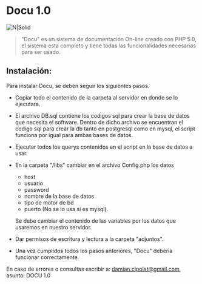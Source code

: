 # Docu 1.0
![N|Solid](http://www.damiancipolat.com/editor_docs/adjuntos/1438782992_dd1.png)

>"Docu" es un sistema de documentación On-line creado con PHP 5.0, el sistema esta completo y tiene
todas las funcionalidades necesarias para ser usado.

## Instalación:
Para instalar Docu, se deben seguir los siguientes pasos.
- Copiar todo el contenido de la carpeta al servidor en donde se lo ejecutara.
- El archivo DB.sql contiene los codigos sql para crear la base de datos que necesita el software.
   Dentro de dicho archivo se encuentran el codigo sql para crear la db tanto en postgresql como en mysql, el script
   funciona por igual para ambas bases de datos.
- Ejecutar todos los querys contenidos en el script en la base de datos a usar.
- En la carpeta "/libs"  cambiar en el archivo Config.php los datos
   - host
   - usuario
   - password
   - nombre de la base de datos
   - tipo de motor de bd
   - puerto (No se lo usa si es mysql).
   
   Se debe cambiar el contenido de las variables por los datos que usaremos en nuestro servidor.

- Dar permisos de escritura y lectura a la carpeta "adjuntos".
- Una vez cumplidos todos los pasos anteriores, "Docu" deberia funcionar correctamente.

En caso de errores o consultas escribir a:
damian.cipolat@gmail.com, asunto: DOCU 1.0
